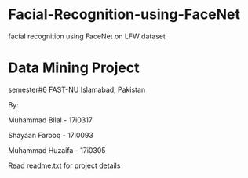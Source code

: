# Facial-Recognition-using-FaceNet
facial recognition using FaceNet on LFW dataset

# Data Mining Project
semester#6 FAST-NU Islamabad, Pakistan

By:

Muhammad Bilal - 17i0317

Shayaan Farooq - 17i0093

Muhammad Huzaifa - 17i0305

Read readme.txt for project details

